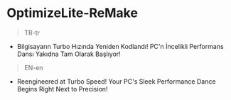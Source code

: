 # OptimizeLite-ReMake
> TR-tr

* Bilgisayarın Turbo Hızında Yeniden Kodlandı! PC'n İncelikli Performans Dansı Yakıdna Tam Olarak Başlıyor!

> EN-en

* Reengineered at Turbo Speed! Your PC's Sleek Performance Dance Begins Right Next to Precision!
